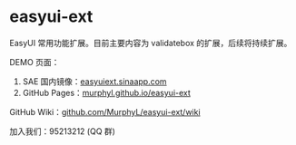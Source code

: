 easyui-ext
==========

EasyUI 常用功能扩展。目前主要内容为 validatebox 的扩展，后续将持续扩展。

DEMO 页面： 

1. SAE 国内镜像：[easyuiext.sinaapp.com](http://easyuiext.sinaapp.com "新浪云演示页面镜像")
2. GitHub Pages：[murphyl.github.io/easyui-ext](http://murphyl.github.io/easyui-ext "新浪云演示页面镜像")

GitHub Wiki：[github.com/MurphyL/easyui-ext/wiki](https://github.com/MurphyL/easyui-ext/wiki "WIKI")


加入我们：95213212 (QQ 群)